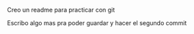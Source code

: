 Creo un readme para practicar con git

Escribo algo mas pra poder guardar y hacer el segundo commit
